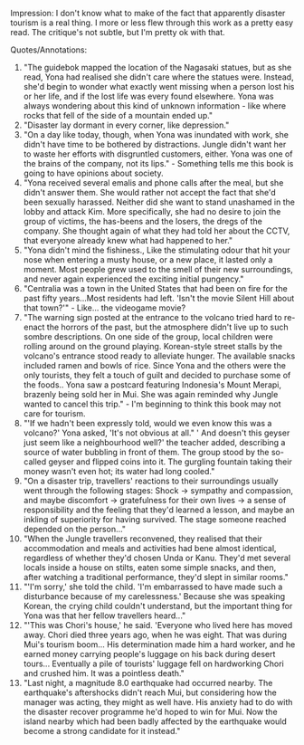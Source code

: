 Impression: 
I don't know what to make of the fact that apparently disaster tourism is a real thing.
I more or less flew through this work as a pretty easy read. The critique's not subtle,
but I'm pretty ok with that.


Quotes/Annotations:
1. "The guidebok mapped the location of the Nagasaki statues, but as she read, Yona had realised she didn't care where the statues were. Instead, she'd begin to wonder what exactly went missing when a person lost his or her life, and if the lost life was every found elsewhere. Yona was always wondering about this kind of unknown information - like where rocks that fell of the side of a mountain ended up."
1. "Disaster lay dormant in every corner, like depression."
1. "On a day like today, though, when Yona was inundated with work, she didn't have time to be bothered by distractions. Jungle didn't want her to waste her efforts with disgruntled customers, either. Yona was one of the brains of the company, not its lips." - Something tells me this book is going to have opinions about society.
1. "Yona received several emalis and phone calls after the meal, but she didn't answer them. She would rather not accept the fact that she'd been sexually harassed. Neither did she want to stand unashamed in the lobby and attack Kim. More specifically, she had no desire to join the group of victims, the has-beens and the losers, the dregs of the company. She thought again of what they had told her about the CCTV, that everyone already knew what had happened to her."
1. "Yona didn't mind the fishiness., Like the stimulating odour that hit your nose when entering a musty house, or a new place, it lasted only a moment. Most people grew used to the smell of their new surroundings, and never again experienced the exciting initial pungency."
1. "Centralia was a town in the United States that had been on fire for the past fifty years...Most residents had left. 'Isn't the movie Silent Hill about that town?'" - Like... the videogame movie?
1. "The warning sign posted at the entrance to the volcano tried hard to re-enact the horrors of the past, but the atmosphere didn't live up to such sombre descriptions. On one side of the group, local children were rolling around on the ground playing. Korean-style street stalls by the volcano's entrance stood ready to alleviate hunger. The available snacks included ramen and bowls of rice. Since Yona and the others were the only tourists, they felt a touch of guilt and decided to purchase some of the foods.. Yona saw a postcard featuring Indonesia's Mount Merapi, brazenly being sold her in Mui. She was again reminded why Jungle wanted to cancel this trip." - I'm beginning to think this book may not care for tourism.
1. "'If we hadn't been expressly told, would we even know this was a volcano?' Yona asked, 'It's not obvious at all." ' And doesn't this geyser just seem like a neighbourhood well?' the teacher added, describing a source of water bubbling in front of them. The group stood by the so-called geyser and flipped coins into it. The gurgling fountain taking their money wasn't even hot; its water had long cooled."
1. "On a disaster trip, travellers' reactions to their surroundings usually went through the following stages: Shock -> sympathy and compassion, and maybe discomfort -> gratefulness for their own lives -> a sense of responsibility and the feeling that they'd learned a lesson, and maybe an inkling of superiority for having survived. The stage someone reached depended on the person..."
1. "When the Jungle travellers reconvened, they realised that their accommodation and meals and activities had bene almost identical, regardless of whether they'd chosen Unda or Kanu. They'd met several locals inside a house on stilts, eaten some simple snacks, and then, after watching a traditional performance, they'd slept in similar rooms."
1. "'I'm sorry,' she told the child. 'I'm embarrassed to have made such a disturbance because of my carelessness.' Because she was speaking Korean, the crying child couldn't understand, but the important thing for Yona was that her fellow travellers heard..."
1. "'This was Chori's house,' he said. 'Everyone who lived here has moved away. Chori died three years ago, when he was eight. That was during Mui's tourism boom... His determination made him a hard worker, and he earned money carrying people's luggage on his back during desert tours... Eventually a pile of tourists' luggage fell on hardworking Chori and crushed him. It was a pointless death."
1. "Last night, a magnitude 8.0 earthquake had occurred nearby. The earthquake's aftershocks didn't reach Mui, but considering how the manager was acting, they might as well have. His anxiety had to do with the disaster recover programme he'd hoped to win for Mui. Now the island nearby which had been badly affected by the earthquake would become a strong candidate for it instead."
